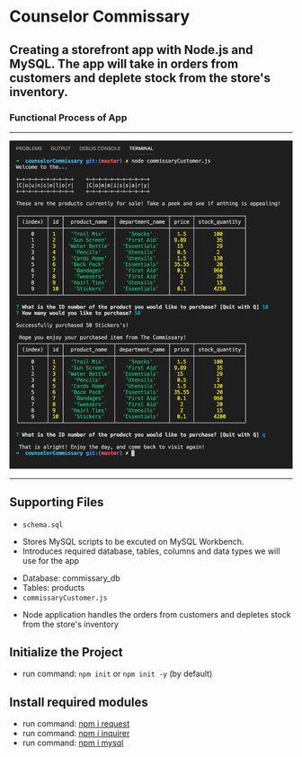# Counselor Commissary

## Creating a storefront app with Node.js and MySQL. The app will take in orders from customers and deplete stock from the store's inventory.

### Functional Process of App
******************************

![Commissary_Functioning](./counselorCommisary_function.png)
******************************
## Supporting Files
* `schema.sql`
- Stores MySQL scripts to be excuted on MySQL Workbench.
- Introduces required database, tables, columns and data types we will use for the app
* Database: commissary_db
* Tables: products
* `commissaryCustomer.js`
- Node application handles the orders from customers and depletes stock from the store's inventory

## Initialize the Project
* run command: `npm init` or `npm init -y` (by default)

## Install required modules
* run command: [npm i request](https://www.npmjs.com/package/request)
* run command: [npm i inquirer](https://www.npmjs.com/package/inquirer/v/5.0.1)
* run command: [npm i mysql](https://www.npmjs.com/package/mysql)

